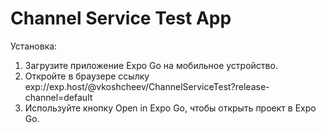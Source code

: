 # Channel Service Test App

Установка:

1. Загрузите приложение Expo Go на мобильное устройство.
2. Откройте в браузере ссылку exp://exp.host/@vkoshcheev/ChannelServiceTest?release-channel=default
3. Используйте кнопку Open in Expo Go, чтобы открыть проект в Expo Go.

